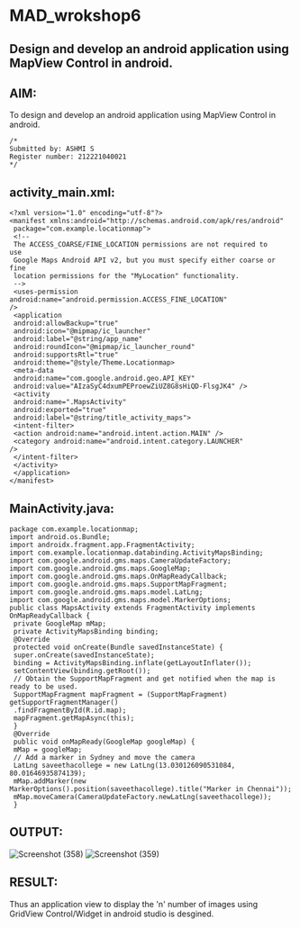 # MAD_wrokshop6

## Design and develop an android application using MapView Control in android.

## AIM:
To design and develop an android application using MapView Control in android.
```
/*
Submitted by: ASHMI S
Register number: 212221040021
*/
```
## activity_main.xml:
```
<?xml version="1.0" encoding="utf-8"?> 
<manifest xmlns:android="http://schemas.android.com/apk/res/android" 
 package="com.example.locationmap"> 
 <!-- 
 The ACCESS_COARSE/FINE_LOCATION permissions are not required to 
use 
 Google Maps Android API v2, but you must specify either coarse or 
fine 
 location permissions for the "MyLocation" functionality. 
 --> 
 <uses-permission android:name="android.permission.ACCESS_FINE_LOCATION" 
/> 
 <application 
 android:allowBackup="true" 
 android:icon="@mipmap/ic_launcher" 
 android:label="@string/app_name" 
 android:roundIcon="@mipmap/ic_launcher_round" 
 android:supportsRtl="true" 
 android:theme="@style/Theme.Locationmap>
 <meta-data 
 android:name="com.google.android.geo.API_KEY" 
 android:value="AIzaSyC4dxumPEProewZiUZ8G8sHiQD-FlsgJK4" /> 
 <activity 
 android:name=".MapsActivity" 
 android:exported="true" 
 android:label="@string/title_activity_maps"> 
 <intent-filter> 
 <action android:name="android.intent.action.MAIN" /> 
 <category android:name="android.intent.category.LAUNCHER" 
/> 
 </intent-filter> 
 </activity> 
 </application> 
</manifest> 
```

## MainActivity.java:
```
package com.example.locationmap; 
import android.os.Bundle; 
import androidx.fragment.app.FragmentActivity; 
import com.example.locationmap.databinding.ActivityMapsBinding; 
import com.google.android.gms.maps.CameraUpdateFactory; 
import com.google.android.gms.maps.GoogleMap; 
import com.google.android.gms.maps.OnMapReadyCallback; 
import com.google.android.gms.maps.SupportMapFragment; 
import com.google.android.gms.maps.model.LatLng; 
import com.google.android.gms.maps.model.MarkerOptions; 
public class MapsActivity extends FragmentActivity implements 
OnMapReadyCallback { 
 private GoogleMap mMap; 
 private ActivityMapsBinding binding; 
 @Override 
 protected void onCreate(Bundle savedInstanceState) { 
 super.onCreate(savedInstanceState); 
 binding = ActivityMapsBinding.inflate(getLayoutInflater()); 
 setContentView(binding.getRoot()); 
 // Obtain the SupportMapFragment and get notified when the map is 
ready to be used. 
 SupportMapFragment mapFragment = (SupportMapFragment) 
getSupportFragmentManager() 
 .findFragmentById(R.id.map); 
 mapFragment.getMapAsync(this); 
 }
 @Override 
 public void onMapReady(GoogleMap googleMap) { 
 mMap = googleMap; 
 // Add a marker in Sydney and move the camera 
 LatLng saveethacollege = new LatLng(13.030126090531084, 
80.01646935874139); 
 mMap.addMarker(new 
MarkerOptions().position(saveethacollege).title("Marker in Chennai")); 
 mMap.moveCamera(CameraUpdateFactory.newLatLng(saveethacollege)); 
 } 
```

## OUTPUT:
![Screenshot (358)](https://github.com/ashmistalin/MAD--Workshop5/assets/103128410/f1f727aa-47f4-4634-87d6-4c2b8f3e0179)
![Screenshot (359)](https://github.com/ashmistalin/MAD--Workshop5/assets/103128410/55acfc53-8fba-41cd-9735-6375f007f0a5)


## RESULT:
Thus an application view to display the 'n' number of images using GridView Control/Widget in android studio is desgined.
